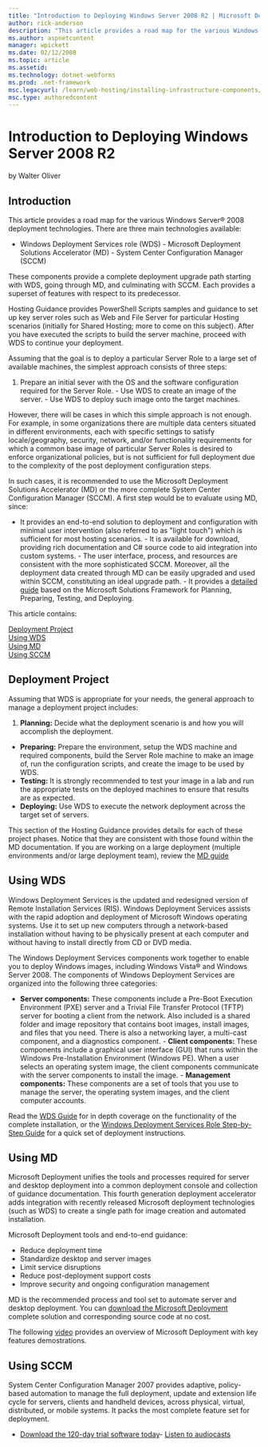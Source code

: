 ```yaml
---
title: "Introduction to Deploying Windows Server 2008 R2 | Microsoft Docs"
author: rick-anderson
description: "This article provides a road map for the various Windows Server ® 2008 deployment technologies. There are three main technologies available: Windows Deployme..."
ms.author: aspnetcontent
manager: wpickett
ms.date: 02/12/2008
ms.topic: article
ms.assetid: 
ms.technology: dotnet-webforms
ms.prod: .net-framework
msc.legacyurl: /learn/web-hosting/installing-infrastructure-components/introduction-to-deploying-windows-server-2008-r2
msc.type: authoredcontent
---
```

Introduction to Deploying Windows Server 2008 R2
====================
by Walter Oliver

## Introduction

This article provides a road map for the various Windows Server® 2008 deployment technologies. There are three main technologies available:

- Windows Deployment Services role (WDS) - Microsoft Deployment Solutions Accelerator (MD) - System Center Configuration Manager (SCCM)

These components provide a complete deployment upgrade path starting with WDS, going through MD, and culminating with SCCM. Each provides a superset of features with respect to its predecessor.

Hosting Guidance provides PowerShell Scripts samples and guidance to set up key server roles such as Web and File Server for particular Hosting scenarios (initially for Shared Hosting; more to come on this subject). After you have executed the scripts to build the server machine, proceed with WDS to continue your deployment.

Assuming that the goal is to deploy a particular Server Role to a large set of available machines, the simplest approach consists of three steps:

1. Prepare an initial sever with the OS and the software configuration required for the Server Role. - Use WDS to create an image of the server. - Use WDS to deploy such image onto the target machines.

However, there will be cases in which this simple approach is not enough. For example, in some organizations there are multiple data centers situated in different environments, each with specific settings to satisfy locale/geography, security, network, and/or functionality requirements for which a common base image of particular Server Roles is desired to enforce organizational policies, but is not sufficient for full deployment due to the complexity of the post deployment configuration steps.

In such cases, it is recommended to use the Microsoft Deployment Solutions Accelerator (MD) or the more complete System Center Configuration Manager (SCCM). A first step would be to evaluate using MD, since:

- It provides an end-to-end solution to deployment and configuration with minimal user intervention (also referred to as "light touch") which is sufficient for most hosting scenarios. - It is available for download, providing rich documentation and C# source code to aid integration into custom systems. - The user interface, process, and resources are consistent with the more sophisticated SCCM. Moreover, all the deployment data created through MD can be easily upgraded and used within SCCM, constituting an ideal upgrade path. - It provides a [detailed guide](https://technet.microsoft.com/en-us/library/bb960434.aspx) based on the Microsoft Solutions Framework for Planning, Preparing, Testing, and Deploying.

This article contains:

[Deployment Project](introduction-to-deploying-windows-server-2008-r2.md#DeploymentProject)  
[Using WDS](introduction-to-deploying-windows-server-2008-r2.md#UsingWDS)  
[Using MD](introduction-to-deploying-windows-server-2008-r2.md#UsingMD)  
[Using SCCM](introduction-to-deploying-windows-server-2008-r2.md#UsingSCCM)

<a id="DeploymentProject"></a>

## Deployment Project

Assuming that WDS is appropriate for your needs, the general approach to manage a deployment project includes:

1. **Planning:** Decide what the deployment scenario is and how you will accomplish the deployment.  
- **Preparing:** Prepare the environment, setup the WDS machine and required components, build the Server Role machine to make an image of, run the configuration scripts, and create the image to be used by WDS.  
- **Testing:** It is strongly recommended to test your image in a lab and run the appropriate tests on the deployed machines to ensure that results are as expected.  
- **Deploying:** Use WDS to execute the network deployment across the target set of servers.

This section of the Hosting Guidance provides details for each of these project phases. Notice that they are consistent with those found within the MD documentation. If you are working on a large deployment (multiple environments and/or large deployment team), review the [MD guide](https://technet.microsoft.com/en-us/library/bb960434.aspx "Microsoft Deployment Guide")

<a id="UsingWDS"></a>

## Using WDS

Windows Deployment Services is the updated and redesigned version of Remote Installation Services (RIS). Windows Deployment Services assists with the rapid adoption and deployment of Microsoft Windows operating systems. Use it to set up new computers through a network-based installation without having to be physically present at each computer and without having to install directly from CD or DVD media.

The Windows Deployment Services components work together to enable you to deploy Windows images, including Windows Vista® and Windows Server 2008. The components of Windows Deployment Services are organized into the following three categories:

- **Server components:** These components include a Pre-Boot Execution Environment (PXE) server and a Trivial File Transfer Protocol (TFTP) server for booting a client from the network. Also included is a shared folder and image repository that contains boot images, install images, and files that you need. There is also a networking layer, a multi-cast component, and a diagnostics component. - **Client components:** These components include a graphical user interface (GUI) that runs within the Windows Pre-Installation Environment (Windows PE). When a user selects an operating system image, the client components communicate with the server components to install the image. - **Management components:** These components are a set of tools that you use to manage the server, the operating system images, and the client computer accounts.

Read the [WDS Guide](http://technet2.microsoft.com/windowsserver2008/en/library/7d837d88-6d8e-420c-b68f-a5b4baeb52481033.mspx?mfr=true "WDS Guide") for in depth coverage on the functionality of the complete installation, or the [Windows Deployment Services Role Step-by-Step Guide](http://technet2.microsoft.com/windowsserver2008/en/library/7d837d88-6d8e-420c-b68f-a5b4baeb52481033.mspx?mfr=true) for a quick set of deployment instructions.

<a id="UsingMD"></a>

## Using MD

Microsoft Deployment unifies the tools and processes required for server and desktop deployment into a common deployment console and collection of guidance documentation. This fourth generation deployment accelerator adds integration with recently released Microsoft deployment technologies (such as WDS) to create a single path for image creation and automated installation.

Microsoft Deployment tools and end-to-end guidance:

- Reduce deployment time
- Standardize desktop and server images
- Limit service disruptions
- Reduce post-deployment support costs
- Improve security and ongoing configuration management

MD is the recommended process and tool set to automate server and desktop deployment. You can [download the Microsoft Deployment](https://www.microsoft.com/downloads/details.aspx?familyid=3bd8561f-77ac-4400-a0c1-fe871c461a89&amp;displaylang=en&amp;tm) complete solution and corresponding source code at no cost.

The following [video](https://mediadl.microsoft.com/mediadl/IISNET/Media/HDA20-IIS/Deployment%20Overview.wmv "Deployment Overview") provides an overview of Microsoft Deployment with key features demostrations.

<a id="UsingSCCM"></a>

## Using SCCM

System Center Configuration Manager 2007 provides adaptive, policy-based automation to manage the full deployment, update and extension life cycle for servers, clients and handheld devices, across physical, virtual, distributed, or mobile systems. It packs the most complete feature set for deployment.

- <a id="ctl00_mainContentContainer_ctl01"></a>[Download the 120-day trial software today](https://technet.microsoft.com/en-us/configmgr/bb736730.aspx)- [Listen to audiocasts](https://technet.microsoft.com/en-us/configmgr/bb727202.aspx)